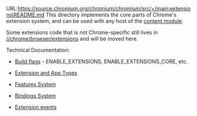 URL:https://source.chromium.org/chromium/chromium/src/+/main:extensions\README.md
This directory implements the core parts of Chrome's extension system, and can
be used with any host of the [content module](/content/README.md).

Some extensions code that is not Chrome-specific still lives in
[//chrome/browser/extensions](/chrome/browser/extensions) and will be moved
here.

Technical Documentation:

*   [Build flags](/extensions/docs/buildflags.md) - ENABLE_EXTENSIONS,
    ENABLE_EXTENSIONS_CORE, etc.

*   [Extension and App Types](/extensions/docs/extension_and_app_types.md)

*   [Features System](/chrome/common/extensions/api/_features.md)

*   [Bindings System](/extensions/renderer/bindings.md)

*   [Extension events](/extensions/docs/events.md)
